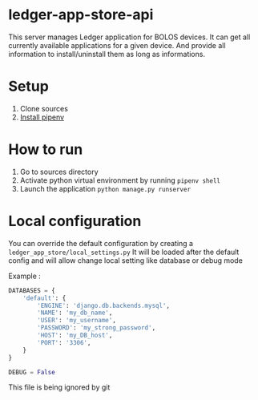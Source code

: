 # ledger-app-store-api

This server manages Ledger application for BOLOS devices. It can get all
currently available applications for a given device. And provide all information
to install/uninstall them as long as informations.

Setup
=====

1. Clone sources
2. [Install pipenv](https://github.com/pypa/pipenv#installation)

How to run
==========

1. Go to sources directory
2. Activate python virtual environment by running `pipenv shell`
3. Launch the application `python manage.py runserver`


# Local configuration

You can override the default configuration by creating a `ledger_app_store/local_settings.py`
It will be loaded after the default config and will allow change local setting like database or debug mode

Example :

```python
DATABASES = {
    'default': {
        'ENGINE': 'django.db.backends.mysql',
        'NAME': 'my_db_name',
        'USER': 'my_username',
        'PASSWORD': 'my_strong_password',
        'HOST': 'my_DB_host',
        'PORT': '3306',
    }
}

DEBUG = False
```

This file is being ignored by git
